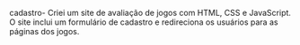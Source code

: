 cadastro-
Criei um site de avaliação de jogos com HTML, CSS e JavaScript. O site inclui um formulário de cadastro e redireciona os usuários para as páginas dos jogos. 

